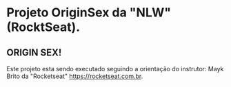 # Projeto OriginSex da "NLW" (RocktSeat).

## ORIGIN SEX!

Este projeto esta sendo executado seguindo a orientação do instrutor:
Mayk Brito da "Rocketseat" <https://rocketseat.com.br>.